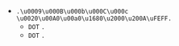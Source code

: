 * `.\u0009\u000B\u000b\u000C\u000c \u0020\u00A0\u00a0\u1680\u2000\u200A\uFEFF.`
  * `DOT` `.`
  * `DOT` `.`
